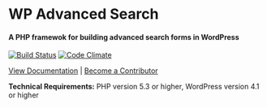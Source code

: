 # WP Advanced Search
#### A PHP framewok for building advanced search forms in WordPress

[![Build Status](https://travis-ci.org/bootsz/wp-advanced-search.svg?branch=master)](https://travis-ci.org/bootsz/wp-advanced-search)
[![Code Climate](https://codeclimate.com/github/bootsz/wp-advanced-search/badges/gpa.svg)](https://codeclimate.com/github/bootsz/wp-advanced-search)

[View Documentation](http://wpadvancedsearch.com/docs/setup) | [Become a Contributor](http://wpadvancedsearch.com/beta/contributing)

**Technical Requirements:** PHP version 5.3 or higher, WordPress version 4.1 or higher